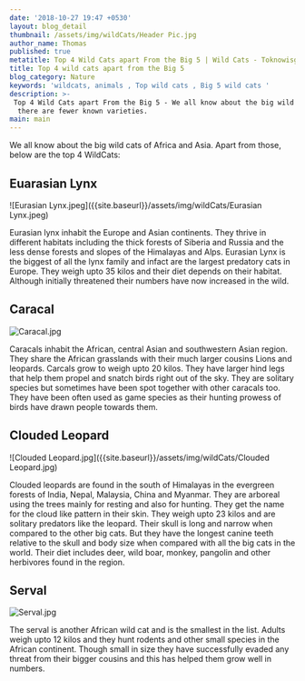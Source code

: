 ```yaml
---
date: '2018-10-27 19:47 +0530'
layout: blog_detail
thumbnail: /assets/img/wildCats/Header Pic.jpg
author_name: Thomas
published: true
metatitle: Top 4 Wild Cats apart From the Big 5 | Wild Cats - Toknowisgood
title: Top 4 wild cats apart from the Big 5
blog_category: Nature
keywords: 'wildcats, animals , Top wild cats , Big 5 wild cats '
description: >-
 Top 4 Wild Cats apart From the Big 5 - We all know about the big wild cats of  Africa and Asia. Apart from those,
  there are fewer known varieties.
main: main
---
```


We all know about the big wild cats of Africa and Asia. Apart from those, below are the top 4 WildCats:

## Euarasian Lynx

![Eurasian Lynx.jpeg]({{site.baseurl}}/assets/img/wildCats/Eurasian Lynx.jpeg)

Eurasian lynx inhabit the Europe and Asian continents. They thrive in different habitats including the thick forests of Siberia and Russia and the less dense forests and slopes of the Himalayas and Alps. Eurasian Lynx is the biggest of all the lynx family and infact are the largest predatory cats in Europe. They weigh upto 35 kilos and their diet depends on their habitat. Although initially threatened their numbers have now increased in the wild.

## Caracal

![Caracal.jpg]({{site.baseurl}}/assets/img/wildCats/Caracal.jpg)

Caracals inhabit the African, central Asian and southwestern Asian region. They share the African grasslands with their much larger cousins Lions and leopards. Carcals grow to weigh upto 20 kilos. They have larger hind legs that help them propel and snatch birds right out of the sky. They are solitary species but sometimes have been spot together with other caracals too. They have been often used as game species as their hunting prowess of birds have drawn people towards them.

## Clouded Leopard

![Clouded Leopard.jpg]({{site.baseurl}}/assets/img/wildCats/Clouded Leopard.jpg)

Clouded leopards are found in the south of Himalayas in the evergreen forests of India, Nepal, Malaysia, China and Myanmar. They are arboreal using the trees mainly for resting and also for hunting. They get the name for the cloud like pattern in their skin. They weigh upto 23 kilos and are solitary predators like the leopard. Their skull is long and narrow when compared to the other big cats. But they have the longest canine teeth relative to the skull and body size when compared with all the big cats in the world. Their diet includes deer, wild boar, monkey, pangolin and other herbivores found in the region.

## Serval

![Serval.jpg]({{site.baseurl}}/assets/img/wildCats/Serval.jpg)

The serval is another African wild cat and is the smallest in the list. Adults weigh upto 12 kilos and they hunt rodents and other small species in the African continent. Though small in size they have successfully evaded any threat from their bigger cousins and this has helped them grow well in numbers.
